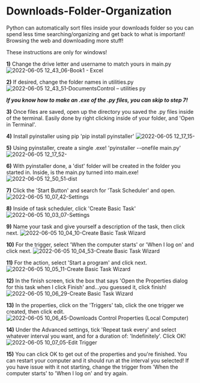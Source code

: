 # Downloads-Folder-Organization
Python can automatically sort files inside your downloads folder so you can spend less time searching/organizing and get back to what is important! Browsing the web and downloading more stuff!

These instructions are only for windows!

**1)** Change the drive letter and username to match yours in main.py
![2022-06-05 12_43_06-Book1 - Excel](https://user-images.githubusercontent.com/99138808/172061153-23015864-ab57-4462-bc6a-dc04743856f8.png)



**2)** If desired, change the folder names in utilities.py
![2022-06-05 12_43_51-DocumentsControl – utilities py](https://user-images.githubusercontent.com/99138808/172061204-b6bff825-4d52-4098-8609-f2b13d302f0e.png)


***If you know how to make an .exe of the .py files, you can skip to step 7!***



**3)** Once files are saved, open up the directory you saved the .py files inside of the terminal. 
   Easily done by right clicking inside of your folder, and 'Open in Terminal'.



**4)** Install pyinstaller using pip
   'pip install pyinstaller'
![2022-06-05 12_17_15-](https://user-images.githubusercontent.com/99138808/172061282-3dc0ec66-3c60-44c6-9501-76a8fd3a29c2.png)



**5)** Using pyinstaller, create a single .exe!
   'pyinstaller --onefile main.py'
![2022-06-05 12_17_52-](https://user-images.githubusercontent.com/99138808/172061326-ec595c4b-f53d-4c3a-8b1b-fcf6f792c27f.png)



**6)** With pyinstaller done, a 'dist' folder will be created in the folder you started in. Inside, is the main.py turned into main.exe!
![2022-06-05 12_50_51-dist](https://user-images.githubusercontent.com/99138808/172061436-8a0b29d7-66d9-44b7-b0f4-0d921e7a6406.png)



**7)** Click the 'Start Button' and search for 'Task Scheduler' and open.
![2022-06-05 10_07_42-Settings](https://user-images.githubusercontent.com/99138808/172061521-1d186773-585c-45a6-975f-7c6f325394c2.png)



**8)** Inside of task scheduler, click 'Create Basic Task' 
![2022-06-05 10_03_07-Settings](https://user-images.githubusercontent.com/99138808/172061626-6c4bcd95-dbd9-4b81-82eb-56990c405e65.png)



**9)** Name your task and give yourself a description of the task, then click next.
![2022-06-05 10_04_10-Create Basic Task Wizard](https://user-images.githubusercontent.com/99138808/172061646-91ea9d3a-8ca4-4ac0-bc13-55bdf30c5236.png)



**10)** For the trigger, select 'When the computer starts' or 'When I log on' and click next.
![2022-06-05 10_04_53-Create Basic Task Wizard](https://user-images.githubusercontent.com/99138808/172061667-19bd0fbf-fa38-47dc-82b2-510de68f5461.png)



**11)** For the action, select 'Start a program' and click next.
![2022-06-05 10_05_11-Create Basic Task Wizard](https://user-images.githubusercontent.com/99138808/172061812-8838a0fe-7f4a-4996-a89d-10cff4951272.png)



**12)** In the finish screen, tick the box that says 'Open the Properties dialog for this task when I click Finish' and...you guessed it, click finish!
![2022-06-05 10_06_29-Create Basic Task Wizard](https://user-images.githubusercontent.com/99138808/172061843-ee4bfb6f-ae55-4ff7-8944-99a03caa0761.png)



**13)** In the properties, click on the 'Triggers' tab, click the one trigger we created, then click edit. 
![2022-06-05 10_06_45-Downloads Control Properties (Local Computer)](https://user-images.githubusercontent.com/99138808/172061922-9d0ddcad-6ca2-43a7-958d-07b16169875c.png)



**14)** Under the Advanced settings, tick 'Repeat task every' and select whatever interval you want, and for a duration of: 'Indefinitely'. Click OK!
![2022-06-05 10_07_05-Edit Trigger](https://user-images.githubusercontent.com/99138808/172061964-35d3bfa0-2191-46ea-ac46-bde039fdf74b.png)



**15)** You can click OK to get out of the properties and you're finished. You can restart your computer and it should run at the interval you selected! If you have issue with it not starting, change the trigger from 'When the computer starts' to 'When I log on' and try again. 






